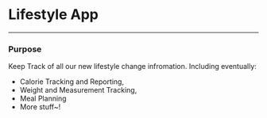# Lifestyle App
---
### Purpose
Keep Track of all our new lifestyle change infromation. Including eventually: 

 * Calorie Tracking and Reporting, 
 * Weight and Measurement Tracking,
 * Meal Planning
 * More stuff~!
